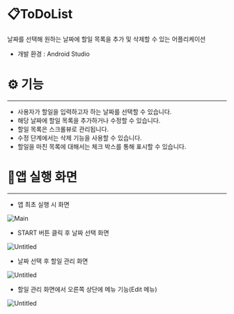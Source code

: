 # 📋ToDoList

날짜를 선택해 원하는 날짜에 할일 목록을 추가 및 삭제할 수 있는 어플리케이션

- 개발 환경 : Android Studio

# ⚙️ 기능

---

- 사용자가 할일을 입력하고자 하는 날짜를 선택할 수 있습니다.
- 해당 날짜에 할일 목록을 추가하거나 수정할 수 있습니다.
- 할일 목록은 스크롤뷰로 관리됩니다.
- 수정 단계에서는 삭제 기능을 사용할 수 있습니다.
- 할일을 마친 목록에 대해서는 체크 박스를 통해 표시할 수 있습니다.

# 📱앱 실행 화면

---

- 앱 최초 실행 시 화면
  
![Main](https://github.com/Y-hyundo/To-Do-List/assets/172923798/36be5794-2249-4c67-8063-a8e7a14d0a77)

- START 버튼 클릭 후 날짜 선택 화면

![Untitled](https://prod-files-secure.s3.us-west-2.amazonaws.com/545e1f5f-972d-482f-9aab-6d66def9f2cf/df61da27-e336-4bfd-b7c4-efdc8243ace8/Untitled.png)

- 날짜 선택 후 할일 관리 화면

![Untitled](https://prod-files-secure.s3.us-west-2.amazonaws.com/545e1f5f-972d-482f-9aab-6d66def9f2cf/ec2cae54-645e-4621-98cd-d70f740c09b2/Untitled.png)

- 할일 관리 화면에서 오른쪽 상단에 메뉴 기능(Edit 메뉴)

![Untitled](https://prod-files-secure.s3.us-west-2.amazonaws.com/545e1f5f-972d-482f-9aab-6d66def9f2cf/d590e71b-3314-4f05-92b3-a4d8216e9a91/Untitled.png)
